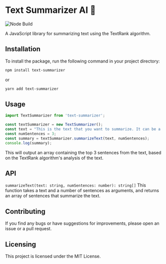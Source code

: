 # Text Summarizer AI :rocket:

![Node Build](https://github.com/LaurentiuGabriel/text-summarizer-ai/actions/workflows/node.js.yml/badge.svg)

A JavaScript library for summarizing text using the TextRank algorithm.

## Installation

To install the package, run the following command in your project directory:
```sh
npm install text-summarizer
```
or
```sh
yarn add text-summarizer
```
## Usage
```javascript
import TextSummarizer from 'text-summarizer';

const textSummarizer = new TextSummarizer();
const text = "This is the text that you want to summarize. It can be a long article or a short paragraph. The function will take the text and condense it into a summary using the TextRank algorithm.";
const numSentences = 3;
const summary = textSummarizer.summarizeText(text, numSentences);
console.log(summary);
```

This will output an array containing the top 3 sentences from the text, based on the TextRank algorithm's analysis of the text.

## API
`summarizeText(text: string, numSentences: number): string[]`
This function takes a text and a number of sentences as arguments, and returns an array of sentences that summarize the text.

## Contributing
If you find any bugs or have suggestions for improvements, please open an issue or a pull request.

## Licensing
This project is licensed under the MIT License.


